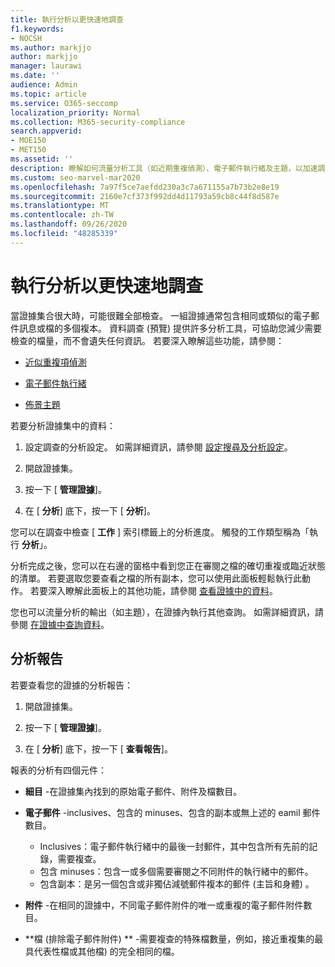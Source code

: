 ```yaml
---
title: 執行分析以更快速地調查
f1.keywords:
- NOCSH
ms.author: markjjo
author: markjjo
manager: laurawi
ms.date: ''
audience: Admin
ms.topic: article
ms.service: O365-seccomp
localization_priority: Normal
ms.collection: M365-security-compliance
search.appverid:
- MOE150
- MET150
ms.assetid: ''
description: 瞭解如何流量分析工具（如近期重複偵測）、電子郵件執行緒及主題，以加速調查。
ms.custom: seo-marvel-mar2020
ms.openlocfilehash: 7a97f5ce7aefdd230a3c7a671155a7b73b2e8e19
ms.sourcegitcommit: 2160e7cf373f992dd4d11793a59cb8c44f8d587e
ms.translationtype: MT
ms.contentlocale: zh-TW
ms.lasthandoff: 09/26/2020
ms.locfileid: "48285339"
---
```

# <a name="run-analytics-to-investigate-faster"></a>執行分析以更快速地調查

當證據集合很大時，可能很難全部檢查。 一組證據通常包含相同或類似的電子郵件訊息或檔的多個複本。 資料調查 (預覽) 提供許多分析工具，可協助您減少需要檢查的檔量，而不會遺失任何資訊。 若要深入瞭解這些功能，請參閱：

- [近似重複項偵測](near-duplicates.md)

- [電子郵件執行緒](email-threading.md)

- [佈景主題](themes.md)

若要分析證據集中的資料：

1. 設定調查的分析設定。 如需詳細資訊，請參閱 [設定搜尋及分析設定](configure-search-analytics-settings.md)。

2. 開啟證據集。

3. 按一下 [ **管理證據**]。

4. 在 [ **分析**] 底下，按一下 [ **分析**]。

您可以在調查中檢查 [ **工作** ] 索引標籤上的分析進度。 觸發的工作類型稱為「執行 **分析**」。

 分析完成之後，您可以在右邊的窗格中看到您正在審閱之檔的確切重複或臨近狀態的清單。 若要選取您要查看之檔的所有副本，您可以使用此面板輕鬆執行此動作。 若要深入瞭解此面板上的其他功能，請參閱 [查看證據中的資料](review-data-in-evidence.md)。 

您也可以流量分析的輸出（如主題），在證據內執行其他查詢。 如需詳細資訊，請參閱 [在證據中查詢資料](evidence-query.md)。

## <a name="analytics-report"></a>分析報告

若要查看您的證據的分析報告：

1. 開啟證據集。

2. 按一下 [ **管理證據**]。

3. 在 [ **分析**] 底下，按一下 [ **查看報告**]。

報表的分析有四個元件：

- **細目** -在證據集內找到的原始電子郵件、附件及檔數目。

- **電子郵件** -inclusives、包含的 minuses、包含的副本或無上述的 eamil 郵件數目。
   - Inclusives：電子郵件執行緒中的最後一封郵件，其中包含所有先前的記錄，需要複查。
   - 包含 minuses：包含一或多個需要審閱之不同附件的執行緒中的郵件。
   - 包含副本：是另一個包含或非獨佔減號郵件複本的郵件 (主旨和身體) 。

- **附件** -在相同的證據中，不同電子郵件附件的唯一或重複的電子郵件附件數目。

- **檔 (排除電子郵件附件) ** -需要複查的特殊檔數量，例如，接近重複集的最具代表性檔或其他檔) 的完全相同的檔。

